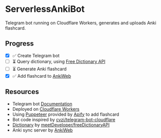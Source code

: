 # ServerlessAnkiBot

Telegram bot running on Cloudflare Workers, generates and uploads Anki flashcard.

## Progress

- [x] ✅ Create Telegram bot
- [ ] ⏳ Query dictionary, using [Free Dictionary API](https://dictionaryapi.dev/)
- [ ] ⏳ Generate Anki flashcard
- [x] ✅ Add flashcard to [AnkiWeb](https://ankiuser.net/add)

## Resources

- Telegram bot [Documentation](https://core.telegram.org/bots/api)
- Deployed on [Cloudflare Workers](https://workers.cloudflare.com/)
- Using [Puppeteer](https://pptr.dev/) provided by [Apify](https://docs.apify.com/academy/apify-scrapers/puppeteer-scraper) to add flashcard
- Bot code inspired by [cvzi/telegram-bot-cloudflare](https://github.com/cvzi/telegram-bot-cloudflare)
- [Dictionary](https://dictionaryapi.dev/) by [meetDeveloper/freeDictionaryAPI](https://github.com/meetDeveloper/freeDictionaryAPI)
- Anki sync server by [AnkiWeb](https://ankiweb.net/)
